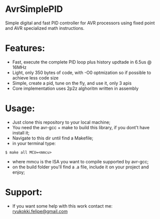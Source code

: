 AvrSimplePID
============

Simple digital and fast PID controller for AVR processors using fixed point and 
AVR specialized math instructions.

# Features:
- Fast, execute the complete PID loop plus history updtade in 6.5us @ 16MHz
- Light, only 350 bytes of code, with -O0 optmization so if possible to achieve less code size
- Simple, create a pid, tune on the fly, and use it, only 3 apis
- Core implementation uses 2p2z alghoritm written in assembly

# Usage:
 - Just clone this repository to your local machine;
 - You need the avr-gcc + make to build this library, if you dont't have install it;
 - Navigate to this dir until find a Makefile;
 - in your terminal type:

 ```
 $ make all MCU=<mmcu> 
 ```
- where mmcu is the ISA you want to compile supported by avr-gcc;  
- on the build folder you'll find a .a file, include it on your project and enjoy;

# Support:
 - If you want some help with this work contact me: ryukokki.felipe@gmail.com
